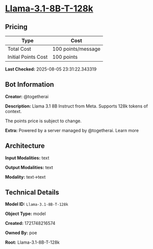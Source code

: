 # [Llama-3.1-8B-T-128k](https://poe.com/Llama-3.1-8B-T-128k)

## Pricing

| Type | Cost |
|------|------|
| Total Cost | 100 points/message |
| Initial Points Cost | 100 points |

**Last Checked:** 2025-08-05 23:31:22.343319


## Bot Information

**Creator:** @togetherai

**Description:** Llama 3.1 8B Instruct from Meta. Supports 128k tokens of context.

The points price is subject to change.

**Extra:** Powered by a server managed by @togetherai. Learn more


## Architecture

**Input Modalities:** text

**Output Modalities:** text

**Modality:** text->text


## Technical Details

**Model ID:** `Llama-3.1-8B-T-128k`

**Object Type:** model

**Created:** 1721748216574

**Owned By:** poe

**Root:** Llama-3.1-8B-T-128k
